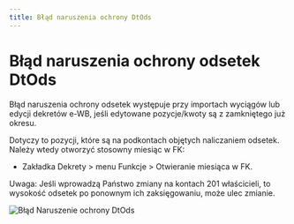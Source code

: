 ```yaml
---
title: Błąd naruszenia ochrony DtOds
---
```

# Błąd naruszenia ochrony odsetek DtOds

Błąd naruszenia ochrony odsetek występuje przy importach wyciągów lub edycji dekretów e-WB, jeśli edytowane pozycje/kwoty są z zamkniętego już okresu.

Dotyczy to pozycji, które są na podkontach objętych naliczaniem odsetek.
Należy wtedy otworzyć stosowny miesiąc w FK:

- Zakładka Dekrety > menu Funkcje > Otwieranie miesiąca w FK.

Uwaga: Jeśli wprowadzą Państwo zmiany na kontach 201 właścicieli, to wysokość odsetek po ponownym ich zaksięgowaniu, może ulec zmianie.

![Błąd Naruszenie ochrony DtOds](bladdtods.gif)